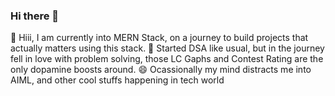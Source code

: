 ### Hi there 👋
<!--[![GitHub Streak](https://streak-stats.demolab.com/?user=ChefnCoder)](https://git.io/streak-stats) -->
<!--
**ChefnCoder/ChefnCoder** is a ✨ _special_ ✨ repository because its `README.md` (this file) appears on your GitHub profile.

Here are some ideas to get you started:

- 🔭 I’m currently working on ...
-  I’m currently learning ...
- 👯 I’m looking to collaborate on ...
- 🤔 I’m looking for help with ...
- 💬 Ask me about ...
- 📫 How to reach me: ...
- 😄 Pronouns: ...
- ⚡ Fun fact: ...
-->
🌱 Hiii, I am currently into MERN Stack, on a journey to build projects that actually matters using this stack.
🔭 Started DSA like usual, but in the journey fell in love with problem solving, those LC Gaphs and Contest Rating are the only dopamine boosts around.
😄 Ocassionally my mind distracts me into AIML, and other cool stuffs happening in tech world
